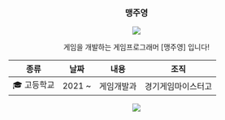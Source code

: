 <div align="center">
  
### 맹주영
  
<img src="https://greenium.kr/wp-content/uploads/2021/11/21130_%EA%B7%B8%EB%A6%AC%EB%8B%88%EC%97%84_2%EB%8F%84%EC%94%A8_%EC%82%AC%EB%A7%89%ED%99%94-1-1.jpg">

  게임을 개발하는 게임프로그래머 [맹주영] 입니다!
  
  |종류|날짜|내용|조직|
|---|---|---|---|
|🎓 고등학교|2021 ~|게임개발과|경기게임마이스터고


  <a href="https://opgc.me/#/users/meng-joo" target="_blank"><img src="https://api.opgc.me/githubs/users/meng-joo/tag/?theme=basic" /></a>
  
</div>
